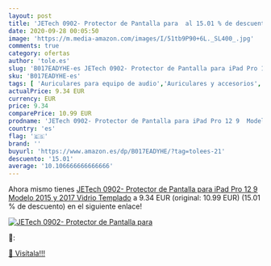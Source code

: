 ```yaml
---
layout: post
title: 'JETech 0902- Protector de Pantalla para  al 15.01 % de descuento'
date: 2020-09-28 00:05:50
image: 'https://m.media-amazon.com/images/I/51tb9P90+6L._SL400_.jpg'
comments: true
category: ofertas
author: 'tole.es'
slug: 'B017EADYHE-es JETech 0902- Protector de Pantalla para iPad Pro 12 9...'
sku: 'B017EADYHE-es'
tags: [ 'Auriculares para equipo de audio','Auriculares y accesorios','Electrónica','Electrónica para moto','Electrónica para vehículos','Soportes para moto','ipad', ]
actualPrice: 9.34 EUR
currency: EUR
price: 9.34
comparePrice: 10.99 EUR
prodname: 'JETech 0902- Protector de Pantalla para iPad Pro 12 9  Modelo 2015 y 2017   Vidrio Templado'
country: 'es'
flag: '🇪🇸'
brand: ''
buyurl: 'https://www.amazon.es/dp/B017EADYHE/?tag=tolees-21'
descuento: '15.01'
average: '10.106666666666666'
---
```


Ahora mismo tienes [JETech 0902- Protector de Pantalla para iPad Pro 12 9  Modelo 2015 y 2017   Vidrio Templado](https://www.amazon.es/dp/B017EADYHE/?tag=tolees-21) a 9.34 EUR (original: 10.99 EUR) (15.01 %  de descuento) en el siguiente enlace!

[![JETech 0902- Protector de Pantalla para ](https://m.media-amazon.com/images/I/51tb9P90+6L._SL400_.jpg)](https://www.amazon.es/dp/B017EADYHE/?tag=tolees-21)

🔎:


[🛒 Visítala!!!](https://www.amazon.es/dp/B017EADYHE/?tag=tolees-21)
